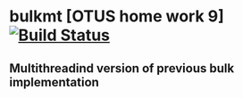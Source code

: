 # bulkmt [OTUS home work 9] [![Build Status](https://travis-ci.org/SergeiNA/bulkmt.svg?branch=master)](https://travis-ci.org/SergeiNA/bulkmt)

## Multithreadind version of previous bulk implementation
